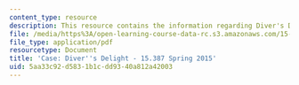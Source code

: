 ```yaml
---
content_type: resource
description: This resource contains the information regarding Diver's Delight.
file: /media/https%3A/open-learning-course-data-rc.s3.amazonaws.com/15-387-entrepreneurial-sales-spring-2015/5aa33c92d5831b1cdd9340a812a42003_MIT15_387S15_Divers_Delight.pdf
file_type: application/pdf
resourcetype: Document
title: 'Case: Diver''s Delight - 15.387 Spring 2015'
uid: 5aa33c92-d583-1b1c-dd93-40a812a42003
---
```

